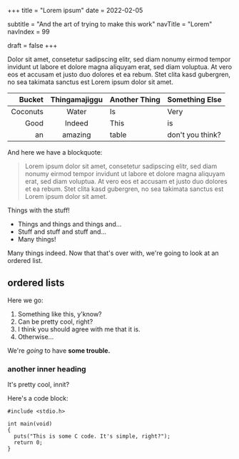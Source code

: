 +++
title = "Lorem ipsum"
date  = 2022-02-05

subtitle = "And the art of trying to make this work"
navTitle = "Lorem"
navIndex = 99

draft = false
+++

Dolor sit amet, consetetur sadipscing elitr, sed diam nonumy eirmod tempor
invidunt ut labore et dolore magna aliquyam erat, sed diam voluptua. At vero eos
et accusam et justo duo dolores et ea rebum. Stet clita kasd gubergren, no sea
takimata sanctus est Lorem ipsum dolor sit amet.

| Bucket   | Thingamajiggu | Another Thing | Something Else   |
|---------:|:-------------:|:--------------|:-----------------|
| Coconuts | Water         | Is            | Very             |
| Good     | Indeed        | This          | is               |
| an       | amazing       | table         | don't you think? |

And here we have a blockquote:

> Lorem ipsum dolor sit amet, consetetur sadipscing elitr, sed diam nonumy
> eirmod tempor invidunt ut labore et dolore magna aliquyam erat, sed diam
> voluptua. At vero eos et accusam et justo duo dolores et ea rebum. Stet clita
> kasd gubergren, no sea takimata sanctus est Lorem ipsum dolor sit amet.

Things with the stuff!

- Things and things and things and...
- Stuff and stuff and stuff and...
- Many things!

Many things indeed. Now that that's over with, we're going to look at an ordered
list.

## ordered lists

Here we go:

1. Something like this, y'know?
2. Can be pretty cool, right?
3. I think you should agree with me that it is.
4. Otherwise...

We're _going_ to have **some trouble.**

### another inner heading

It's pretty cool, innit?

Here's a code block:

```
#include <stdio.h>

int main(void)
{
  puts("This is some C code. It's simple, right?");
  return 0;
}
```
